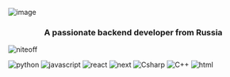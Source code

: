 ![image](https://github.com/NITEOFF/niteoff/blob/main/header.png?raw=true)

<h3 align="center">A passionate backend developer from Russia</h3>

<p align="left"> <img src="https://komarev.com/ghpvc/?username=niteoff&label=Profile%20views&color=000000&style=flat" alt="niteoff" /> </p>

![python](https://img.shields.io/badge/Python-white?style=for-the-badge&logo=python)
![javascript](https://img.shields.io/badge/Javascript-white?style=for-the-badge&logo=javascript) 
![react](https://img.shields.io/badge/React-white?style=for-the-badge&logo=react)
![next](https://img.shields.io/badge/Nextjs-white?style=for-the-badge&logo=nextjs)
![Csharp](https://img.shields.io/badge/Csharp-white?style=for-the-badge&logo=Csharp)
![C++](https://img.shields.io/badge/C++-white?style=for-the-badge&logo=c++)
![html](https://img.shields.io/badge/Html-white?style=for-the-badge&logo=html)
